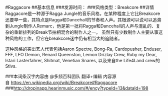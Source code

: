 #Raggacore
##基本信息
###发源时间：
###风格类型：Breakcore
##详情
Raggacore是一种源于Ragga
Jungle的音乐风格，在某种程度上它比Breakcore还要早一些，其特点是Ragga和Dancehall的节奏和人声。其根源可以说可以追溯到Jungle制作人Remarc，他是第一批将Ragga和Dancehall的人声与混乱的、复杂的重新排列的Break节拍相混合的制作人之一。
虽然只有少数制作人主要从事这种风格的工作，但它在breakcore迷中仍有相当大的追随者。



这种风格的突出艺人代表包括Aaron Spectre, Bong-Ra, Cardopusher, Enduser, FFF, LFO Demon,
Renard Queenston, Lemon Drizlay Crew, Ruby my Dear, Istari Lasterfahrer,
Shitmat, Venetian Snares, 以及来自the Life4Land crew的Stivs.

###本词条汉字内容由 @多频百科团队 翻译+编辑
内容源自 https://en.wikipedia.org/wiki/Breakcore#Raggacore
###http://dropinapp.hearinmusic.com/#/ency?typeId=13&dataId=198
